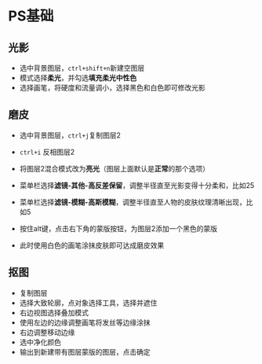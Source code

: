 # PS基础

## 光影

- 选中背景图层，`ctrl+shift+n`新建空图层
- 模式选择**柔光**，并勾选**填充柔光中性色**
- 选择画笔，将硬度和流量调小，选择黑色和白色即可修改光影

## 磨皮

- 选中背景图层，`ctrl+j`复制图层2

- `ctrl+i` 反相图层2
- 将图层2混合模式改为**亮光**（图层上面默认是**正常**的那个选项）

- 菜单栏选择**滤镜-其他-高反差保留**，调整半径直至光影变得十分柔和，比如25
- 菜单栏选择**滤镜-模糊-高斯模糊**，调整半径直至人物的皮肤纹理清晰出现，比如5
- 按住alt键，点击右下角的蒙版按钮，为图层2添加一个黑色的蒙版
- 此时使用白色的画笔涂抹皮肤即可达成磨皮效果

## 抠图

- 复制图层
- 选择大致轮廓，点对象选择工具，选择并遮住
- 右边视图选择叠加模式
- 使用左边的边缘调整画笔将发丝等边缘涂抹
- 右边调整移动边缘
- 选中净化颜色
- 输出到新建带有图层蒙版的图层，点击确定

